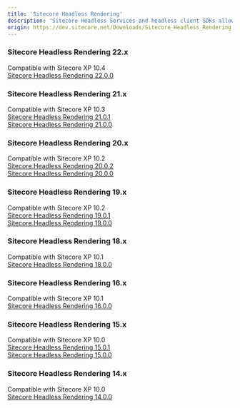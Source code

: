 ```yaml
---
title: 'Sitecore Headless Rendering'
description: 'Sitecore Headless Services and headless client SDKs allow you to develop against the Sitecore Experience Platform in decoupled JavaScript and ASP.NET Core applications. Starting with version 18.0, Sitecore Headless Rendering includes connectivity to Experience Edge, an API-based service from Sitecore that enables globally replicated, scalable access to your Sitecore Experience Platform items, layout, and media. For use of Sitecore JSS with versions of Sitecore prior to 10.1, see Sitecore JavaScript Services downloads.'
origin: https://dev.sitecore.net/Downloads/Sitecore_Headless_Rendering.aspx
---
```

### Sitecore Headless Rendering 22.x
Compatible with Sitecore XP 10.4\
[Sitecore Headless Rendering 22.0.0](/downloads/Sitecore_Headless_Rendering/22x/Sitecore_Headless_Rendering_2200)

### Sitecore Headless Rendering 21.x
Compatible with Sitecore XP 10.3\
[Sitecore Headless Rendering 21.0.1](/downloads/Sitecore_Headless_Rendering/21x/Sitecore_Headless_Rendering_2101)\
[Sitecore Headless Rendering 21.0.0](/downloads/Sitecore_Headless_Rendering/21x/Sitecore_Headless_Rendering_2100)

### Sitecore Headless Rendering 20.x
Compatible with Sitecore XP 10.2\
[Sitecore Headless Rendering 20.0.2](/downloads/Sitecore_Headless_Rendering/20x/Sitecore_Headless_Rendering_2002)\
[Sitecore Headless Rendering 20.0.0](/downloads/Sitecore_Headless_Rendering/20x/Sitecore_Headless_Rendering_2000)

### Sitecore Headless Rendering 19.x
Compatible with Sitecore XP 10.2\
[Sitecore Headless Rendering 19.0.1](/downloads/Sitecore_Headless_Rendering/19x/Sitecore_Headless_Rendering_1901)\
[Sitecore Headless Rendering 19.0.0](/downloads/Sitecore_Headless_Rendering/19x/Sitecore_Headless_Rendering_1900)

### Sitecore Headless Rendering 18.x
Compatible with Sitecore XP 10.1\
[Sitecore Headless Rendering 18.0.0](/downloads/Sitecore_Headless_Rendering/18x/Sitecore_Headless_Rendering_1800)

### Sitecore Headless Rendering 16.x
Compatible with Sitecore XP 10.1\
[Sitecore Headless Rendering 16.0.0](/downloads/Sitecore_Headless_Rendering/16x/Sitecore_Headless_Rendering_1600)

### Sitecore Headless Rendering 15.x
Compatible with Sitecore XP 10.0\
[Sitecore Headless Rendering 15.0.1](/downloads/Sitecore_Headless_Rendering/150/Sitecore_Headless_Rendering_1501)\
[Sitecore Headless Rendering 15.0.0](/downloads/Sitecore_Headless_Rendering/150/Sitecore_Headless_Rendering_1500)

### Sitecore Headless Rendering 14.x
Compatible with Sitecore XP 10.0\
[Sitecore Headless Rendering 14.0.0](/downloads/Sitecore_Headless_Rendering/140/Sitecore_Headless_Rendering_1400)